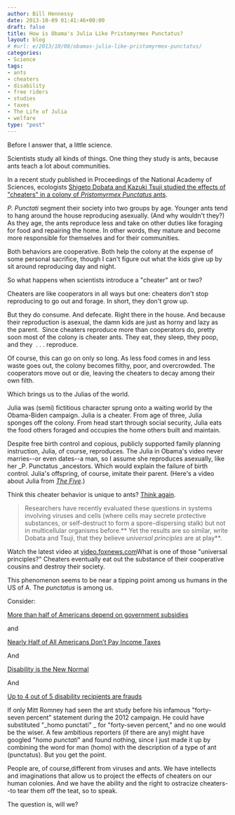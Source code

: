 ```yaml
---
author: Bill Hennessy
date: 2013-10-09 01:41:46+00:00
draft: false
title: How is Obama's Julia Like Pristomyrmex Punctatus?
layout: blog
# #url: e/2013/10/08/obamas-julia-like-pristomyrmex-punctatus/
categories:
- Science
tags:
- ants
- cheaters
- disability
- free riders
- studies
- taxes
- The Life of Julia
- welfare
type: "post"
---
```


Before I answer that, a little science.

Scientists study all kinds of things. One thing they study is ants, because ants teach a lot about communities.

In a recent study published in Proceedings of the National Academy of Sciences, ecologists [Shigeto Dobata and Kazuki Tsuji studied the effects of "cheaters" in a colony of _Pristomyrmex Punctatus_ ants](https://firstlook.pnas.org/cheating-ants/).

_P. Punctati_ segment their society into two groups by age. Younger ants tend to hang around the house reproducing asexually. (And why wouldn't they?) As they age, the ants reproduce less and take on other duties like foraging for food and repairing the home. In other words, they mature and become more responsible for themselves and for their communities.

Both behaviors are cooperative. Both help the colony at the expense of some personal sacrifice, though I can't figure out what the kids give up by sit around reproducing day and night.

So what happens when scientists introduce a "cheater" ant or two?

Cheaters are like cooperators in all ways but one: cheaters don't stop reproducing to go out and forage. In short, they don't grow up.

But they do consume. And defecate. Right there in the house. And because their reproduction is asexual, the damn kids are just as horny and lazy as the parent.  Since cheaters reproduce more than cooperators do, pretty soon most of the colony is cheater ants. They eat, they sleep, they poop, and they  . . . reproduce.

Of course, this can go on only so long. As less food comes in and less waste goes out, the colony becomes filthy, poor, and overcrowded. The cooperators move out or die, leaving the cheaters to decay among their own filth.

Which brings us to the Julias of the world.

Julia was (semi) fictitious character sprung onto a waiting world by the Obama-Biden campaign. Julia is a cheater. From age of three, Julia sponges off the colony. From head start through social security, Julia eats the food others foraged and occupies the home others built and maintain.

Despite free birth control and copious, publicly supported family planning instruction, Julia, of course, reproduces. The Julia in Obama's video never marries--or even dates--a man, so I assume she reproduces asexually, like her _P. Punctatus _ancestors. Which would explain the failure of birth control. Julia's offspring, of course, imitate their parent. (Here's a video about Julia from [_The Five_](https://www.foxnews.com/on-air/the-five/index.html).)


Think this cheater behavior is unique to ants? [Think again](https://firstlook.pnas.org/cheating-ants/).


> Researchers have recently evaluated these questions in systems involving viruses and cells (where cells may secrete protective substances, or self-destruct to form a spore-dispersing stalk) but not in multicellular organisms before.** Yet the results are so similar, write Dobata and Tsuji, that they believe _universal principles_ are at play**.


Watch the latest video at <a href="https://video.foxnews.com">video.foxnews.com</a>What is one of those "universal principles?" Cheaters eventually eat out the substance of their cooperative cousins and destroy their society.

This phenomenon seems to be near a tipping point among us humans in the US of A. The _punctatus_ is among us.

Consider:

[More than half of Americans depend on government subsidies](https://rt.com/usa/half-government-million-percent-320/)

and

[Nearly Half of All Americans Don’t Pay Income Taxes](https://blog.heritage.org/2012/02/19/chart-of-the-week-nearly-half-of-all-americans-dont-pay-income-taxes/)

And

[Disability is the New Normal](https://www.forbes.com/sites/theapothecary/2013/04/08/how-americans-game-the-200-billion-a-year-disability-industrial-complex/)

And

[Up to 4 out of 5 disability recipients are frauds](https://www.zerohedge.com/news/2013-10-08/meet-disability-industrial-complex-45-disability-insurance-are-frauds)

If only Mitt Romney had seen the ant study before his infamous "forty-seven percent" statement during the 2012 campaign. He could have substituted "_homo punctati" _ for "forty-seven percent," and no one would be the wiser. A few ambitious reporters (if there are any) might have googled "_homo punctati_" and found nothing, since I just made it up by combining the word for man (homo) with the description of a type of ant (punctatus). But you get the point.

People are, of course,different from viruses and ants. We have intellects and imaginations that allow us to project the effects of cheaters on our human colonies. And we have the ability and the right to ostracize cheaters--to tear them off the teat, so to speak.

The question is, will we?
